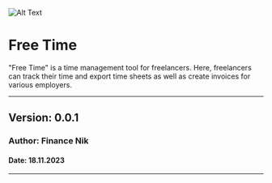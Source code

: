 ![Alt Text](assets/)

# Free Time 

"Free Time" is a time management tool for freelancers. Here, freelancers can track their time and export time sheets as 
well as create invoices for various employers.

---

## Version: 0.0.1

### Author: Finance Nik

#### Date: 18.11.2023

---